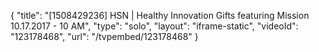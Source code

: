 {
    "title": "[1508429236] HSN | Healthy Innovation Gifts featuring Mission 10.17.2017 - 10 AM",
    "type": "solo",
    "layout": "iframe-static",
    "videoId": "123178468",
    "url": "\/tvpembed\/123178468"
}